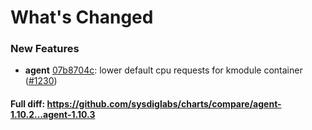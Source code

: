 # What's Changed

### New Features
- **agent** [07b8704c](https://github.com/sysdiglabs/charts/commit/07b8704cafb51b2dab6e99cac0e3fd6b4ad2449f): lower default cpu requests for kmodule container ([#1230](https://github.com/sysdiglabs/charts/issues/1230))
#### Full diff: https://github.com/sysdiglabs/charts/compare/agent-1.10.2...agent-1.10.3
